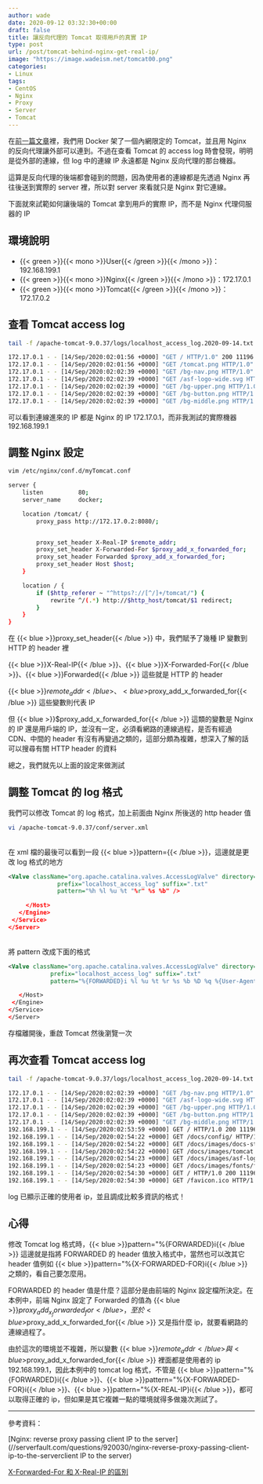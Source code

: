 ```yaml
---
author: wade
date: 2020-09-12 03:32:30+00:00
draft: false
title: 讓反向代理的 Tomcat 取得用戶的真實 IP
type: post
url: /post/tomcat-behind-nginx-get-real-ip/
image: "https://image.wadeism.net/tomcat00.png"
categories:
- Linux
tags:
- CentOS
- Nginx
- Proxy
- Server
- Tomcat
---
```


在[前一篇文章](https://notes.wadeism.net/post/nginx-reverse-proxy-tomcat/)裡，我們用 Docker 架了一個內網限定的 Tomcat，並且用 Nginx 的反向代理讓外部可以連到。不過在查看 Tomcat 的 access log 時會發現，明明是從外部的連線，但 log 中的連線 IP 永遠都是 Nginx 反向代理的那台機器。

這算是反向代理的後端都會碰到的問題，因為使用者的連線都是先透過 Nginx 再往後送到實際的 server 裡，所以對 server 來看就只是 Nginx 對它連線。

下面就來試範如何讓後端的 Tomcat 拿到用戶的實際 IP，而不是 Nginx 代理伺服器的 IP

## 環境說明

* {{< green >}}{{< mono >}}User{{< /green >}}{{< /mono >}}：192.168.199.1
* {{< green >}}{{< mono >}}Nginx{{< /green >}}{{< /mono >}}：172.17.0.1
* {{< green >}}{{< mono >}}Tomcat{{< /green >}}{{< /mono >}}：172.17.0.2

## 查看 Tomcat access log

```bash
tail -f /apache-tomcat-9.0.37/logs/localhost_access_log.2020-09-14.txt

172.17.0.1 - - [14/Sep/2020:02:01:56 +0000] "GET / HTTP/1.0" 200 11196
172.17.0.1 - - [14/Sep/2020:02:01:56 +0000] "GET /tomcat.png HTTP/1.0" 304 -
172.17.0.1 - - [14/Sep/2020:02:02:39 +0000] "GET /bg-nav.png HTTP/1.0" 304 -
172.17.0.1 - - [14/Sep/2020:02:02:39 +0000] "GET /asf-logo-wide.svg HTTP/1.0" 304 -
172.17.0.1 - - [14/Sep/2020:02:02:39 +0000] "GET /bg-upper.png HTTP/1.0" 304 -
172.17.0.1 - - [14/Sep/2020:02:02:39 +0000] "GET /bg-button.png HTTP/1.0" 304 -
172.17.0.1 - - [14/Sep/2020:02:02:39 +0000] "GET /bg-middle.png HTTP/1.0" 304 -
```

可以看到連線進來的 IP 都是 Nginx 的 IP 172.17.0.1，而非我測試的實際機器 192.168.199.1


## 調整 Nginx 設定

```bash
vim /etc/nginx/conf.d/myTomcat.conf
```

```bash
server {
    listen          80;
    server_name     docker;

    location /tomcat/ {
        proxy_pass http://172.17.0.2:8080/;


        proxy_set_header X-Real-IP $remote_addr;
        proxy_set_header X-Forwarded-For $proxy_add_x_forwarded_for;
        proxy_set_header Forwarded $proxy_add_x_forwarded_for;
        proxy_set_header Host $host;
    }

    location / {
        if ($http_referer ~ "^https?://[^/]+/tomcat/") {
            rewrite ^/(.*) http://$http_host/tomcat/$1 redirect;
        }
    }
}
```

在 {{< blue >}}proxy_set_header{{< /blue >}} 中，我們賦予了幾種 IP 變數到 HTTP 的 header 裡

{{< blue >}}X-Real-IP{{< /blue >}}、{{< blue >}}X-Forwarded-For{{< /blue >}}、{{< blue >}}Forwarded{{< /blue >}} 這些就是 HTTP 的 header

{{< blue >}}$remote_addr{{< /blue >}}、{{< blue >}}$proxy_add_x_forwarded_for{{< /blue >}} 這些變數則代表 IP

但 {{< blue >}}$proxy_add_x_forwarded_for{{< /blue >}} 這類的變數是 Nginx 的 IP 還是用戶端的 IP，並沒有一定，必須看網路的連線過程，是否有經過 CDN、中間的 header 有沒有再變過之類的，這部分頗為複雜，想深入了解的話可以搜尋有關 HTTP header 的資料

總之，我們就先以上面的設定來做測試


## 調整 Tomcat 的 log 格式

我們可以修改 Tomcat 的 log 格式，加上前面由 Nginx 所後送的 http  header 值

```bash
vi /apache-tomcat-9.0.37/conf/server.xml
```

\
在 xml 檔的最後可以看到一段 {{< blue >}}pattern={{< /blue >}}，這邊就是更改 log 格式的地方


```xml
<Valve className="org.apache.catalina.valves.AccessLogValve" directory="logs"
              prefix="localhost_access_log" suffix=".txt"
              pattern="%h %l %u %t "%r" %s %b" />

     </Host>
   </Engine>
 </Service>
</Server>
```

\
將 pattern 改成下面的格式

```xml
<Valve className="org.apache.catalina.valves.AccessLogValve" directory="logs"
            prefix="localhost_access_log" suffix=".txt"
            pattern="%{FORWARDED}i %l %u %t %r %s %b %D %q %{User-Agent}i %T" resolveHosts="false"/>

   </Host>
 </Engine>
</Service>
</Server>
```

存檔離開後，重啟 Tomcat 然後瀏覽一次


## 再次查看 Tomcat access log

```bash
tail -f /apache-tomcat-9.0.37/logs/localhost_access_log.2020-09-14.txt

172.17.0.1 - - [14/Sep/2020:02:02:39 +0000] "GET /bg-nav.png HTTP/1.0" 304 -
172.17.0.1 - - [14/Sep/2020:02:02:39 +0000] "GET /asf-logo-wide.svg HTTP/1.0" 304 -
172.17.0.1 - - [14/Sep/2020:02:02:39 +0000] "GET /bg-upper.png HTTP/1.0" 304 -
172.17.0.1 - - [14/Sep/2020:02:02:39 +0000] "GET /bg-button.png HTTP/1.0" 304 -
172.17.0.1 - - [14/Sep/2020:02:02:39 +0000] "GET /bg-middle.png HTTP/1.0" 304 -
192.168.199.1 - - [14/Sep/2020:02:53:59 +0000] GET / HTTP/1.0 200 11196 411  Mozilla/5.0 (Windows NT 6.1; WOW64) AppleWebKit/537.36 (KHTML, like Gecko) Chrome/84.0.4147.135 Safari/537.36 0.411
192.168.199.1 - - [14/Sep/2020:02:54:22 +0000] GET /docs/config/ HTTP/1.0 200 6827 15  Mozilla/5.0 (Windows NT 6.1; WOW64) AppleWebKit/537.36 (KHTML, like Gecko) Chrome/84.0.4147.135 Safari/537.36 0.015
192.168.199.1 - - [14/Sep/2020:02:54:22 +0000] GET /docs/images/docs-stylesheet.css HTTP/1.0 200 5780 4  Mozilla/5.0 (Windows NT 6.1; WOW64) AppleWebKit/537.36 (KHTML, like Gecko) Chrome/84.0.4147.135 Safari/537.36 0.004
192.168.199.1 - - [14/Sep/2020:02:54:22 +0000] GET /docs/images/tomcat.png HTTP/1.0 200 5103 4  Mozilla/5.0 (Windows NT 6.1; WOW64) AppleWebKit/537.36 (KHTML, like Gecko) Chrome/84.0.4147.135 Safari/537.36 0.004
192.168.199.1 - - [14/Sep/2020:02:54:23 +0000] GET /docs/images/asf-logo.svg HTTP/1.0 200 20486 2  Mozilla/5.0 (Windows NT 6.1; WOW64) AppleWebKit/537.36 (KHTML, like Gecko) Chrome/84.0.4147.135 Safari/537.36 0.002
192.168.199.1 - - [14/Sep/2020:02:54:23 +0000] GET /docs/images/fonts/fonts.css HTTP/1.0 200 1943 1  Mozilla/5.0 (Windows NT 6.1; WOW64) AppleWebKit/537.36 (KHTML, like Gecko) Chrome/84.0.4147.135 Safari/537.36 0.001
192.168.199.1 - - [14/Sep/2020:02:54:30 +0000] GET / HTTP/1.0 200 11196 4  Mozilla/5.0 (Windows NT 6.1; WOW64) AppleWebKit/537.36 (KHTML, like Gecko) Chrome/84.0.4147.135 Safari/537.36 0.004
192.168.199.1 - - [14/Sep/2020:02:54:30 +0000] GET /favicon.ico HTTP/1.0 200 21630 3  Mozilla/5.0 (Windows NT 6.1; WOW64) AppleWebKit/537.36 (KHTML, like Gecko) Chrome/84.0.4147.135 Safari/537.36 0.003
```

log 已顯示正確的使用者 ip，並且調成比較多資訊的格式！


## 心得

修改 Tomcat log 格式時，{{< blue >}}pattern="%{FORWARDED}i{{< /blue >}} 這邊就是指將 FORWARDED 的 header 值放入格式中，當然也可以改其它 header 值例如 {{< blue >}}pattern="%{X-FORWARDED-FOR}i{{< /blue >}} 之類的，看自己要怎麼用。

FORWARDED 的 header 值是什麼？這部分是由前端的 Nginx 設定檔所決定。在本例中，前端 Nginx 設定了 Forwarded 的值為 {{< blue >}}$proxy_add_x_forwarded_for{{< /blue >}}，至於 {{< blue >}}$proxy_add_x_forwarded_for{{< /blue >}} 又是指什麼 ip，就要看網路的連線過程了。

由於這次的環境並不複雜，所以變數 {{< blue >}}$remote_addr{{< /blue >}} 與 {{< blue >}}$proxy_add_x_forwarded_for{{< /blue >}} 裡面都是使用者的 ip 192.168.199.1，因此本例中的 tomcat log 格式，不管是 {{< blue >}}pattern="%{FORWARDED}i{{< /blue >}}、{{< blue >}}pattern="%{X-FORWARDED-FOR}i{{< /blue >}}、{{< blue >}}pattern="%{X-REAL-IP}i{{< /blue >}}，都可以取得正確的 ip，但如果是其它複雜一點的環境就得多做幾次測試了。

* * *

參考資料：

[Nginx: reverse proxy passing client IP to the server](//serverfault.com/questions/920030/nginx-reverse-proxy-passing-client-ip-to-the-serverclient IP to the server)

[X-Forwarded-For 和 X-Real-IP 的區別](https://blog.csdn.net/weiyuefei/article/details/78687545)
